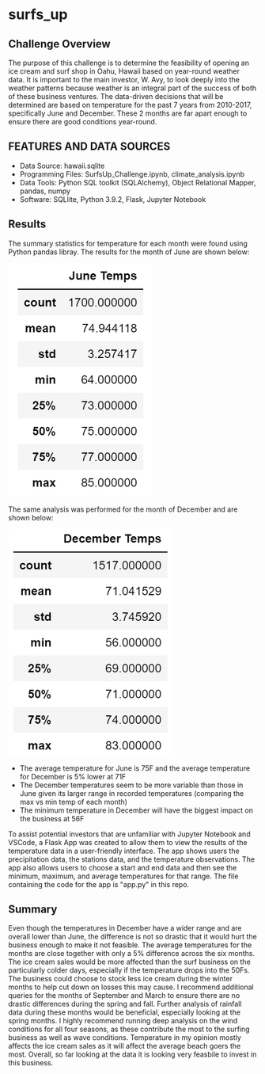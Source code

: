 # surfs_up

## Challenge Overview

The purpose of this challenge is to determine the feasibility of opening an ice cream and surf shop in Oahu, Hawaii based on year-round weather data. It is important to the main investor, W. Avy, to look deeply into the weather patterns because weather is an integral part of the success of both of these business ventures. The data-driven decisions that will be determined are based on temperature for the past 7 years from 2010-2017, specifically June and December. These 2 months are far apart enough to ensure there are good conditions year-round.

## FEATURES AND DATA SOURCES

* Data Source: hawaii.sqlite
* Programming Files: SurfsUp_Challenge.ipynb, climate_analysis.ipynb
* Data Tools: Python SQL toolkit (SQLAlchemy), Object Relational Mapper, pandas, numpy
* Software: SQLlite, Python 3.9.2, Flask, Jupyter Notebook

## Results

The summary statistics for temperature for each month were found using Python pandas libray. The results for the month of June are shown below:

 ![June_Temps.png](/Resources/June_Temps.png)
 
 The same analysis was performed for the month of December and are shown below:
 
  ![December_Temps.png](/Resources/December_Temps.png)

* The average temperature for June is 75F and the average temperature for December is 5% lower at 71F
* The December temperatures seem to be more variable than those in June given its larger range in recorded temperatures (comparing the max vs min temp of each month)
* The minimum temperature in December will have the biggest impact on the business at 56F

To assist potential investors that are unfamiliar with Jupyter Notebook and VSCode, a Flask App was created to allow them to view the results of the temperature data in a user-friendly interface. The app shows users the precipitation data, the stations data, and the temperature observations. The app also allows users to choose a start and end data and then see the minimum, maximum, and average temperatures for that range. The file containing the code for the app is "app.py" in this repo.

## Summary 

Even though the temperatures in December have a wider range and are overall lower than June, the difference is not so drastic that it would hurt the business enough to make it not feasible. The average temperatures for the months are close together with only a 5% difference across the six months. The ice cream sales would be more affected than the surf business on the particularly colder days, especially if the temperature drops into the 50Fs. The business could choose to stock less ice cream during the winter months to help cut down on losses this may cause. I recommend additional queries for the months of September and March to ensure there are no drastic differences during the spring and fall. Further analysis of rainfall data during these months would be beneficial, especially looking at the spring months. I highly recommend running deep analysis on the wind conditions for all four seasons, as these contribute the most to the surfing business as well as wave conditions. Temperature in my opinion mostly affects the ice cream sales as it will affect the average beach goers the most. Overall, so far looking at the data it is looking very feasbile to invest in this business.
